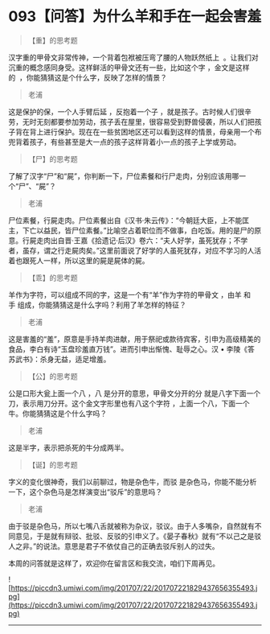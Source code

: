 # 093【问答】为什么羊和手在一起会害羞

> 【重】的思考题

汉字重的甲骨文非常传神，一个背着包袱被压弯了腰的人物跃然纸上  。让我们对沉重的概念感同身受。这样鲜活的甲骨文还有一些，比如这个字 ，金文是这样的  ，你能猜猜这是个什么字，反映了怎样的情景？

> 老浦

这是保护的保，一个人手臂后延 ，反抱着一个子 ，就是孩子。古时候人们很辛劳，无时无刻都要参加劳动，孩子丢在屋里，很容易受到野兽侵袭，所以人们把孩子背在背上进行保护。现在在一些贫困地区还可以看到这样的情景，母亲用一个布兜背着孩子，有些甚至是大一点的孩子这样背着小一点的孩子上学或劳动。

> 【尸】的思考题

了解了汉字“尸”和“屍”，你判断一下，尸位素餐和行尸走肉，分别应该用哪一个“尸”、“屍”？

> 老浦

尸位素餐，行屍走肉。尸位素餐出自《汉书·朱云传》：“今朝廷大臣，上不能匡主，下亡以益民，皆尸位素餐。”比喻空占着职位而不做事，白吃饭。用的是尸的原意。行屍走肉出自晋·王嘉《拾遗记·后汉》卷六：“夫人好学，虽死犹存；不学者，虽存，谓之行走屍肉矣。”这里前面说了好学的人虽死犹存，对应不学习的人活着也跟死人一样，所以这里的屍是屍体的屍。

> 【乖】的思考题

羊作为字符，可以组成不同的字，这是一个有“羊”作为字符的甲骨文 ，由羊 和手 组成，你能猜猜这是什么字吗？利用了羊怎样的特征？

> 老浦

这是害羞的“羞”，原意是手持羊肉进献，用于祭祀或款待宾客，引申为高级精美的食品，李白有诗“玉盘珍羞直万钱”。进而引申出惭愧、耻辱之心。汉 • 李陵《答苏武书》：杀身无益，适足增羞。

> 【公】的思考题

公是口形大瓮上面一个八 ，八 是分开的意思，甲骨文分开的分 就是八字下面一个刀，表示用刀分开。这个金文字形里也有八这个字符 ，上面一个八，下面一个牛。你能猜猜这是个什么字吗？

> 老浦

这是半字，表示把杀死的牛分成两半。

> 【诞】的思考题

字义的变化很神奇，我们以前聊过，物是杂色牛，而驳 是杂色马，你能不能分析一下，这个杂色马是怎样演变出“驳斥”的意思吗？

> 老浦

由于驳是杂色马，所以七嘴八舌就被称为杂议，驳议。由于人多嘴杂，自然就有不同意见，于是就有辩驳、批驳、反驳的引申义了。《晏子春秋》就有“不以己之是驳人之非。”的说法。意思是君子不依仗自己的正确去驳斥别人的过失。

本周的问答就是这样了，欢迎你在留言区和我交流，咱们下周再见。

![https://piccdn3.umiwi.com/img/201707/22/201707221829437656355493.jpg](https://piccdn3.umiwi.com/img/201707/22/201707221829437656355493.jpg)

---
